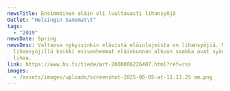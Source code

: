 ```yaml
---
newsTitle: Ensimmäinen eläin oli luultavasti lihansyöjä
Outlet: "Helsingin Sanomat\t"
tags:
  - "2019"
newsDate: Spring
newsDesc: Valtaosa nykyisinkin elävistä eläinlajeista on lihansyöjiä. Monilla
  lihansyöjillä kaikki esivanhemmat eläinkunnan alkuun saakka ovat syöneet
  lihaa.
link: https://www.hs.fi/tiede/art-2000006226407.html?ref=rss
images:
  - /assets/images/uploads/screenshot-2025-08-05-at-11.13.25 am.png
---
```

